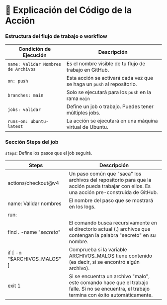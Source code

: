 # 🧪 Explicación del Código de la Acción

### Estructura del flujo de trabajo o workflow

| Condición de Ejecución              | Descripción                                                           |
|-------------------------------------|-----------------------------------------------------------------------|
| `name: Validar Nombres de Archivos` | Es el nombre visible de tu flujo de trabajo en GitHub.                |
| `on: push`                          | Esta acción se activará cada vez que se haga un `push` al repositorio.|
| `branches: main`                    | Solo se ejecutará para los `push` en la rama `main`                   |
| `jobs: validar`                     | Define un job o trabajo. Puedes tener múltiples jobs.                 |
| `runs-on: ubuntu-latest`            | La acción se ejecutará en una máquina virtual de Ubuntu.              |

### Sección Steps del job
`steps`: Define los pasos que el job seguirá.

| Steps                      | Descripción                                                           |
|----------------------------|-----------------------------------------------------------------------|
| actions/checkout@v4        |Un paso común que "saca" los archivos del repositorio para que la acción pueda trabajar con ellos. Es una acción pre-construida de GitHub.|                                                                    
| name: Validar nombres      |El nombre del paso que se mostrará en los logs.|                                                                       
| run: |                     |Indica que este paso ejecutará comandos de shell.|    
| find . -name "*secreto*"   |El comando busca recursivamente en el directorio actual (.) archivos que contengan la palabra "secreto" en su nombre.|
| if [ -n "$ARCHIVOS_MALOS" ]|Comprueba si la variable ARCHIVOS_MALOS tiene contenido (es decir, si se encontró algún archivo).|    
| exit 1                     |Si se encuentra un archivo "malo", este comando hace que el trabajo falle. Si no se encuentra, el trabajo termina con éxito automáticamente.|    

